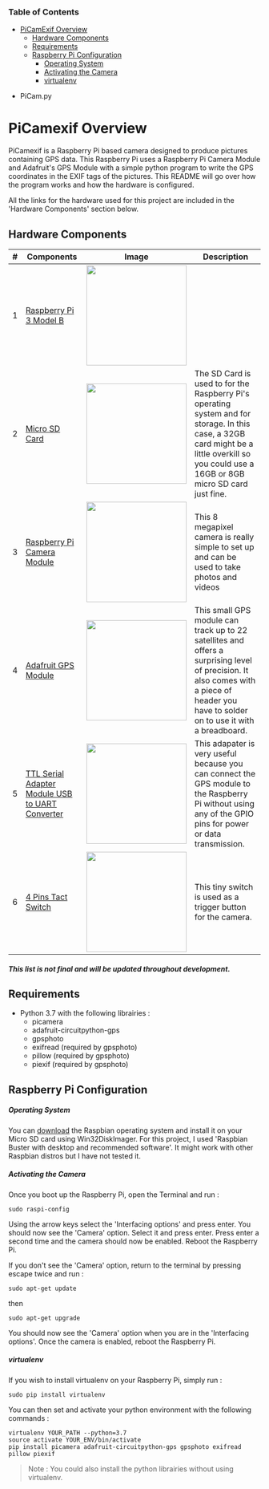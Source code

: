### Table of Contents
- [PiCamExif Overview](#PiCamexif-Overview)
  * [Hardware Components](#Hardware-Components)
  * [Requirements](#Requirements)
  * [Raspberry Pi Configuration](#Raspberry-Pi-Configuration)
    * [Operating System](#Operating-System)
    * [Activating the Camera](#Activating-the-Camera)
    * [virtualenv](#virtualenv)

* PiCam.py


# PiCamexif Overview
PiCamexif is a Raspberry Pi based camera designed to produce pictures containing GPS data. This Raspberry Pi uses a Raspberry Pi Camera Module and Adafruit's GPS Module with a simple python program to write the GPS coordinates in the EXIF tags of the pictures.
This README will go over how the program works and how the hardware is configured. 

All the links for the hardware used for this project are included in the 'Hardware Components' section below. 

## Hardware Components

| # | Components | Image | Description |
| --- | --- | --- | --- |
| 1 | [Raspberry Pi 3 Model B](https://www.raspberrypi.org/products/raspberry-pi-3-model-b/) | <img src="https://www.raspberrypi.org/homepage-9df4b/static/0ac033e17962a041a898d92057e60def/052d8/67d8fcc5b2796665a45f61a2e8a5bb7f10cdd3f5_raspberry-pi-3-1-1619x1080.jpg" width="200"> | |
| 2 | [Micro SD Card](https://www.samsung.com/us/computing/memory-storage/memory-cards/microsdhc-evo-plus-memory-card-w--adapter-32gb--2017-model--mb-mc32ga-am/) | <img src="https://image-us.samsung.com/SamsungUS/home/computing/memory-and-storage/memory-cards/pd/mb-mc32ga-am/gallery-v2/MB-MC32GA_001_Front_red.jpg?$product-details-jpg$" width="200"> | The SD Card is used to for the Raspberry Pi's operating system and for storage. In this case, a 32GB card might be a little overkill so you could use a 16GB or 8GB micro SD card just fine. |    
| 3 | [Raspberry Pi Camera Module](https://www.raspberrypi.org/products/camera-module-v2/) | <img src="https://ae01.alicdn.com/kf/HTB1UmwlgwMPMeJjy1Xbq6AwxVXar/Raspberry-Pi-Camera-Module-V2-Original-RPI-3-Camera-Official-camera-V2-8MP-1080P30.jpg" width="200"> | This 8 megapixel camera is really simple to set up and can be used to take photos and videos | 
| 4 | [Adafruit GPS Module](https://www.adafruit.com/product/746) | <img src="https://external-content.duckduckgo.com/iu/?u=http%3A%2F%2Fimages.esellerpro.com%2F2457%2FI%2F31%2Fadafruit-ultimate-gps-breakout.jpg&f=1&nofb=1" width="200"> | This small GPS module can track up to 22 satellites and offers a surprising level of precision. It also comes with a piece of header you have to solder on to use it with a breadboard. |
| 5 | [TTL Serial Adapter Module USB to UART Converter](https://www.aliexpress.com/item/32774943192.html) | <img src="https://external-content.duckduckgo.com/iu/?u=http%3A%2F%2Fimg.dxcdn.com%2Fproductimages%2Fsku_443779_1.jpg&f=1&nofb=1" width="200"> | This adapater is very useful because you can connect the GPS module to the Raspberry Pi without using any of the GPIO pins for power or data transmission. |
| 6 | [4 Pins Tact Switch](https://grobotronics.com/tact-switch-6x6mm-5mm-4pins.html) | <img src="https://grobotronics.com/images/thumbnails/350/350/detailed/1/Tact_Switch__48812_zoom.jpg" width="200"> | This tiny switch is used as a trigger button for the camera. |

##### This list is not final and will be updated throughout development.

## Requirements
* Python 3.7 with the following librairies :
  - picamera
  - adafruit-circuitpython-gps
  - gpsphoto
  - exifread (required by gpsphoto)
  - pillow (required by gpsphoto)
  - piexif (required by gpsphoto)
  
## Raspberry Pi Configuration

##### Operating System
You can [download](https://www.raspberrypi.org/downloads/raspbian/) the Raspbian operating system and install it on your Micro SD card using Win32DiskImager. For this project, I used 'Raspbian Buster with desktop and recommended software'. It might work with other Raspbian distros but I have not tested it. 

##### Activating the Camera

Once you boot up the Raspberry Pi, open the Terminal and run :
```shell
sudo raspi-config
```
Using the arrow keys select the 'Interfacing options' and press enter. You should now see the 'Camera' option. Select it and press enter. Press enter a second time and the camera should now be enabled. Reboot the Raspberry Pi.

If you don't see the 'Camera' option, return to the terminal by pressing escape  twice and run :
```shell
sudo apt-get update
```
then

```shell
sudo apt-get upgrade
```
You should now see the 'Camera' option when you are in the 'Interfacing options'. Once the camera is enabled, reboot the Raspberry Pi.

##### virtualenv

If you wish to install virtualenv on your Raspberry Pi, simply run :
```shell
sudo pip install virtualenv
```
You can then set and activate your python environment with the following commands :
```shell
virtualenv YOUR_PATH --python=3.7
source activate YOUR_ENV/bin/activate
pip install picamera adafruit-circuitpython-gps gpsphoto exifread pillow piexif
```
> Note : You could also install the python librairies without using virtualenv.

